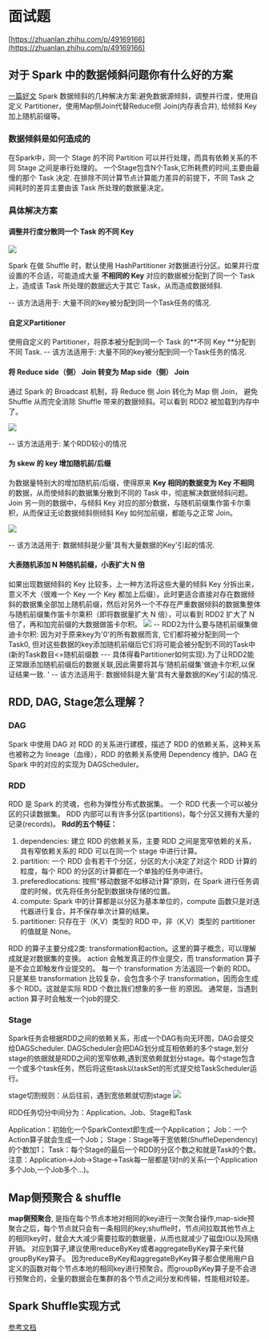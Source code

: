 # 面试题
[https://zhuanlan.zhihu.com/p/49169166](https://zhuanlan.zhihu.com/p/49169166)
## 对于 Spark 中的数据倾斜问题你有什么好的方案
[一篇好文](http://www.jasongj.com/spark/skew/)
Spark 数据倾斜的几种解决方案:避免数据源倾斜，调整并行度，使用自定义 Partitioner，使用Map侧Join代替Reduce侧 Join(内存表合并), 给倾斜 Key 加上随机前缀等。

### 数据倾斜是如何造成的
在Spark中，同一个 Stage 的不同 Partition 可以并行处理，而具有依赖关系的不同 Stage 之间是串行处理的。
一个Stage包含N个Task,它所耗费的时间,主要由最慢的那个 Task 决定.
在排除不同计算节点计算能力差异的前提下，不同 Task 之间耗时的差异主要由该 Task 所处理的数据量决定。


### 具体解决方案 
#### 调整并行度分散同一个 Task 的不同 Key
![](images_attachments/20210305142506241_21034.png)

Spark 在做 Shuffle 时，默认使用 HashPartitioner 对数据进行分区。如果并行度设置的不合适，可能造成大量
**不相同的 Key** 对应的数据被分配到了同一个 Task 上，造成该 Task 所处理的数据远大于其它 Task，从而造成数据倾斜.

-- 该方法适用于: 大量不同的key被分配到同一个Task任务的情况.


#### 自定义Partitioner
使用自定义的 Partitioner，将原本被分配到同一个 Task 的**不同 Key **分配到不同 Task.
-- 该方法适用于: 大量不同的key被分配到同一个Task任务的情况.


#### 将 Reduce side（侧） Join 转变为 Map side（侧） Join
通过 Spark 的 Broadcast 机制，将 Reduce 侧 Join 转化为 Map 侧 Join，
避免 Shuffle 从而完全消除 Shuffle 带来的数据倾斜。可以看到 RDD2 被加载到内存中了。

![](images_attachments/20210305142945651_28028.png)

-- 该方法适用于: 某个RDD较小的情况

#### 为 skew 的 key 增加随机前/后缀
为数据量特别大的增加随机前/后缀，使得原来 **Key 相同的数据变为 Key 不相同** 的数据，从而使倾斜的数据集分散到不同的 Task 中，彻底解决数据倾斜问题。Join 另一则的数据中，与倾斜 Key 对应的部分数据，与随机前缀集作笛卡尔乘积，从而保证无论数据倾斜侧倾斜 Key 如何加前缀，都能与之正常 Join。

![](images_attachments/20210305144410957_14781.png)

-- 该方法适用于: 数据倾斜是少量'具有大量数据的Key'引起的情况.


#### 大表随机添加 N 种随机前缀，小表扩大 N 倍
如果出现数据倾斜的 Key 比较多，上一种方法将这些大量的倾斜 Key 分拆出来，意义不大（很难一个 Key 一个 Key 都加上后缀）。此时更适合直接对存在数据倾斜的数据集全部加上随机前缀，然后对另外一个不存在严重数据倾斜的数据集整体与随机前缀集作笛卡尔乘积（即将数据量扩大 N 倍），可以看到 RDD2 扩大了 N 倍了，再和加完前缀的大数据做笛卡尔积。
![](images_attachments/20210305145303103_1101.png)
-- RDD2为什么要与随机前缀集做迪卡尔积:
因为对于原来key为'0'的所有数据而言, 它们都将被分配到同一个Task0, 但对这些数据的key添加随机前缀后它们将可能会被分配到不同的Task中(新的Task数目<=随机前缀数 --- 具体得看Partitioner如何实现).为了让RDD2能正常跟添加随机前缀后的数据关联,因此需要将其与'随机前缀集'做迪卡尔积,以保证结果一致.
'
-- 该方法适用于: 数据倾斜是大量'具有大量数据的Key'引起的情况.


## RDD, DAG, Stage怎么理解？
### DAG
Spark 中使用 DAG 对 RDD 的关系进行建模，描述了 RDD 的依赖关系，这种关系也被称之为 lineage（血缘），RDD 的依赖关系使用 Dependency 维护。DAG 在 Spark 中的对应的实现为 DAGScheduler。

### RDD 
RDD 是 Spark 的灵魂，也称为弹性分布式数据集。
一个 RDD 代表一个可以被分区的只读数据集。
RDD 内部可以有许多分区(partitions)，每个分区又拥有大量的记录(records)。
**Rdd的五个特征：** 
1. dependencies: 建立 RDD 的依赖关系，主要 RDD 之间是宽窄依赖的关系，具有窄依赖关系的 RDD 可以在同一个 stage 中进行计算。 
2. partition: 一个 RDD 会有若干个分区，分区的大小决定了对这个 RDD 计算的粒度，每个 RDD 的分区的计算都在一个单独的任务中进行。 
3. preferedlocations: 按照“移动数据不如移动计算”原则，在 Spark 进行任务调度的时候，优先将任务分配到数据块存储的位置。 
4. compute: Spark 中的计算都是以分区为基本单位的，compute 函数只是对迭代器进行复合，并不保存单次计算的结果。 
5. partitioner: 只存在于（K,V）类型的 RDD 中，非（K,V）类型的 partitioner 的值就是 None。

RDD 的算子主要分成2类: transformation和action。这里的算子概念，可以理解成就是对数据集的变换。
action 会触发真正的作业提交，而 transformation 算子是不会立即触发作业提交的。
每一个 transformation 方法返回一个新的 RDD。只是某些 transformation 比较复杂，会包含多个子 transformation，因而会生成多个 RDD。这就是实际 RDD 个数比我们想象的多一些 的原因。
通常是，当遇到 action 算子时会触发一个job的提交.

### Stage 
Spark任务会根据RDD之间的依赖关系，形成一个DAG有向无环图，DAG会提交给DAGScheduler.
DAGScheduler会把DAG划分成互相依赖的多个stage,划分stage的依据就是RDD之间的宽窄依赖,遇到宽依赖就划分stage。每个stage包含一个或多个task任务，然后将这些task以taskSet的形式提交给TaskScheduler运行。

stage切割规则：从后往前，遇到宽依赖就切割stage
![](images_attachments/20210305173924236_18094.png)

RDD任务切分中间分为：Application、Job、Stage和Task

Application：初始化一个SparkContext即生成一个Application；
Job：一个Action算子就会生成一个Job；
Stage：Stage等于宽依赖(ShuffleDependency)的个数加1；
Task：每个Stage的最后一个RDD的分区个数之和就是Task的个数。
注意：Application->Job->Stage->Task每一层都是1对n的关系(一个Application多个Job,一个Job多个...)。




## Map侧预聚合 & shuffle
**map侧预聚合**, 是指在每个节点本地对相同的key进行一次聚合操作,map-side预聚合之后，每个节点就只会有一条相同的key;shuffle时，节点间拉取其他节点上的相同key时，就会大大减少需要拉取的数据量，从而也就减少了磁盘IO以及网络开销。
对应到算子,建议使用reduceByKey或者aggregateByKey算子来代替groupByKey算子。
因为reduceByKey和aggregateByKey算子都会使用用户自定义的函数对每个节点本地的相同key进行预聚合。而groupByKey算子是不会进行预聚合的，全量的数据会在集群的各个节点之间分发和传输，性能相对较差。

## Spark Shuffle实现方式
[参考文档](https://zhuanlan.zhihu.com/p/70331869)











































